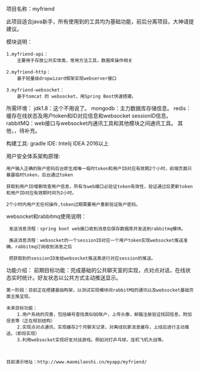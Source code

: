 项目名称：myfriend

此项目适合java新手，所有使用到的工具均为基础功能，前后分离项目。大神请提建议。

模块说明：

    1.myfriend-api：
        主要用于存放公共实体类，常用方法工具，数据库操作相关

    2.myfriend-http：
        基于轻量级dropwizard框架实现webserver接口

    3.myfriend-websocket：
        基于tomcat 的 websocket，用Spring Boot快速搭建。

所需环境：
        jdk1.8：这个不用说了。
        mongodb：主力数据库存储信息。
        redis： 缓存在线状态及用户token和ID对应信息和websocket sessionID信息。
        rabbitMQ：web接口与websocket内通讯工具和其他模块之间通讯工具。
        其他，，待补充。

构建工具:
        gradle
IDE:
        Intelij IDEA 2016以上

用户安全体系架构原理:

    用户输入正确的账户密码后台即生成唯一临时token和用户ID对应有效期2个小时，前端页面只暴露临时token，后台通过token

    获取到用户ID增删改查用户信息，所有与web接口必验证token有效性，验证通过后更新token和用户ID对应有效期时间为2小时。

    2个小时内用户无任何操作,token过期需要用户重新验证账户密码。

websocket和rabbitmq使用说明：

     发送消息流程：spring boot web接口收到消息后保存数据库并发送到rabbitmq模块。

     推送消息流程：websocket的一个sessionID对应一个用户token实现websocket推送准确。rabbitmq订阅收到消息之后

     把获取到的sessionID发给websocket推送类进行对应session的推送。

功能介绍：
    前期目标功能：完成基础的公共聊天室的实现，点对点对话，在线状态实时统计。好友状态以公共方式主动推送显示。

    第一阶段：目前正在搭建基础构架，以测试实现模块间rabbitMQ的通讯以及websocket基础页面主推呈现。

    未来目标功能：
        1.用户系统的完善，包括编号查找类似QQ账户，上传头像，邮箱注册验证找回信息，附加信息等（正在规划结构）
        2.实现点对点通讯，实现缓存2个月聊天记录，对离线玩家消息缓存，上线后进行主动推送。（即将实现）
        3.利用websocket实现好友对战游戏。例如对打乒乓球，连机飞机大战等。



    目前演示地址：http://www.maomilaoshi.cn/myapp/myfriend/





